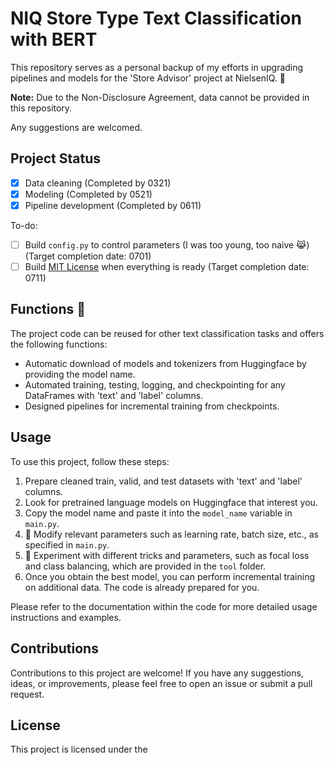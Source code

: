 # NIQ Store Type Text Classification with BERT

This repository serves as a personal backup of my efforts in upgrading pipelines and models for the 'Store Advisor' project at NielsenIQ. :tada:

**Note:** Due to the Non-Disclosure Agreement, data cannot be provided in this repository.

Any suggestions are welcomed.

## Project Status
- [x] Data cleaning (Completed by 0321)
- [x] Modeling (Completed by 0521)
- [x] Pipeline development (Completed by 0611)

To-do:
- [ ] Build `config.py` to control parameters (I was too young, too naive 😹) (Target completion date: 0701)
- [ ] Build [MIT License](LICENSE) when everything is ready (Target completion date: 0711)
## Functions :rocket:

The project code can be reused for other text classification tasks and offers the following functions:

- Automatic download of models and tokenizers from Huggingface by providing the model name.
- Automated training, testing, logging, and checkpointing for any DataFrames with 'text' and 'label' columns.
- Designed pipelines for incremental training from checkpoints.

## Usage

To use this project, follow these steps:

1. Prepare cleaned train, valid, and test datasets with 'text' and 'label' columns.
2. Look for pretrained language models on Huggingface that interest you.
3. Copy the model name and paste it into the `model_name` variable in `main.py`.
4. :wrench: Modify relevant parameters such as learning rate, batch size, etc., as specified in `main.py`.
5. :wrench: Experiment with different tricks and parameters, such as focal loss and class balancing, which are provided in the `tool` folder.
6. Once you obtain the best model, you can perform incremental training on additional data. The code is already prepared for you.

Please refer to the documentation within the code for more detailed usage instructions and examples.

## Contributions

Contributions to this project are welcome! If you have any suggestions, ideas, or improvements, please feel free to open an issue or submit a pull request.

## License

This project is licensed under the 
